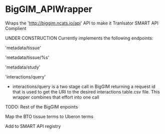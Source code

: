 # BigGIM_APIWrapper
Wraps the 'http://biggim.ncats.io/api' API to make it Tranlsator SMART API Complient

UNDER CONSTRUCTION
Currently implements the following endpoints:

'metadata/tissue'

'metadata/tissue/%s'

'metadata/study'

'interactions/query'
- interactions/query is a two stage call in BigGIM returning a request id that is used to get the URI to the desired interactions table.csv file.  This wrapper combines that effort into one call

TODO:
Rest of the BigGIM enpoints

Map the BTO tissue terms to Uberon terms

Add to SMART API registry


